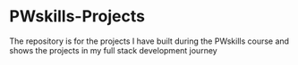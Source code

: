 # PWskills-Projects
The repository is for the projects I have built during the PWskills course and shows the projects in my full stack development journey
